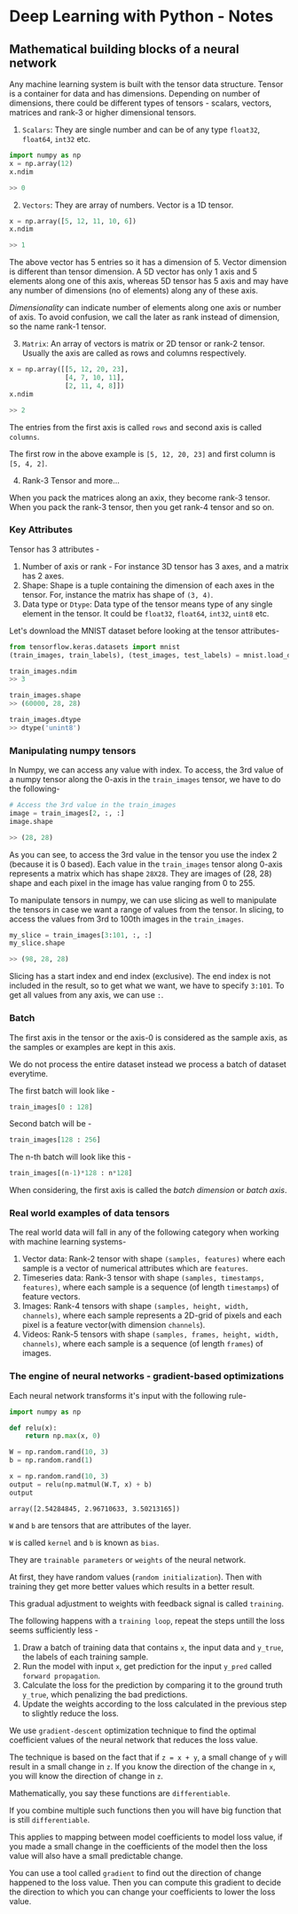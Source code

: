 # Deep Learning with Python - Notes

## Mathematical building blocks of a neural network

Any machine learning system is built with the tensor data structure. Tensor is a container for data and has dimensions. Depending on number of dimensions, there could be different types of tensors - scalars, vectors, matrices and rank-3 or higher dimensional tensors.

1. `Scalars`: They are single number and can be of any type `float32`, `float64`, `int32` etc.

```py
import numpy as np
x = np.array(12)
x.ndim

>> 0
```

2. `Vectors`: They are array of numbers. Vector is a 1D tensor.

```py
x = np.array([5, 12, 11, 10, 6])
x.ndim

>> 1
```

The above vector has 5 entries so it has a dimension of 5. Vector dimension is different than tensor dimension. A 5D vector has only 1 axis and 5 elements along one of this axis, whereas 5D tensor has 5 axis and may have any number of dimensions (no of elements) along any of these axis.

_Dimensionality_ can indicate number of elements along one axis or number of axis. To avoid confusion, we call the later as rank instead of dimension, so the name rank-1 tensor.

3. `Matrix`: An array of vectors is matrix or 2D tensor or rank-2 tensor. Usually the axis are called as rows and columns respectively.

```py
x = np.array([[5, 12, 20, 23],
              [4, 7, 10, 11],
              [2, 11, 4, 8]])
x.ndim

>> 2
```

The entries from the first axis is called `rows` and second axis is called `columns`.

The first row in the above example is `[5, 12, 20, 23]` and first column is `[5, 4, 2]`.

4. Rank-3 Tensor and more...

When you pack the matrices along an axix, they become rank-3 tensor. When you pack the rank-3 tensor, then you get rank-4 tensor and so on.

### Key Attributes

Tensor has 3 attributes -

1. Number of axis or rank - For instance 3D tensor has 3 axes, and a matrix has 2 axes.
2. Shape: Shape is a tuple containing the dimension of each axes in the tensor. For, instance the matrix has shape of `(3, 4)`.
3. Data type or `Dtype`: Data type of the tensor means type of any single element in the tensor. It could be `float32`, `float64`, `int32`, `uint8` etc.

Let's download the MNIST dataset before looking at the tensor attributes-

```py
from tensorflow.keras.datasets import mnist
(train_images, train_labels), (test_images, test_labels) = mnist.load_data()
```

```py
train_images.ndim
>> 3

train_images.shape
>> (60000, 28, 28)

train_images.dtype
>> dtype('unint8')
```

### Manipulating numpy tensors

In Numpy, we can access any value with index. To access, the 3rd value of a numpy tensor along the 0-axis in the `train_images` tensor, we have to do the following-

```py
# Access the 3rd value in the train_images
image = train_images[2, :, :]
image.shape

>> (28, 28)
```

As you can see, to access the 3rd value in the tensor you use the index 2 (because it is 0 based). Each value in the `train_images` tensor along 0-axis represents a matrix which has shape `28X28`. They are images of (28, 28) shape and each pixel in the image has value ranging from 0 to 255.

To manipulate tensors in numpy, we can use slicing as well to manipulate the tensors in case we want a range of values from the tensor. In slicing, to access the values from 3rd to 100th images in the `train_images`.

```py
my_slice = train_images[3:101, :, :]
my_slice.shape

>> (98, 28, 28)
```

Slicing has a start index and end index (exclusive). The end index is not included in the result, so to get what we want, we have to specify `3:101`. To get all values from any axis, we can use `:`.

### Batch

The first axis in the tensor or the axis-0 is considered as the sample axis, as the samples or examples are kept in this axis.

We do not process the entire dataset instead we process a batch of dataset everytime.

The first batch will look like -

```py
train_images[0 : 128]
```

Second batch will be -

```py
train_images[128 : 256]
```

The n-th batch will look like this -

```py
train_images[(n-1)*128 : n*128]
```

When considering, the first axis is called the _batch dimension_ or _batch axis_.

### Real world examples of data tensors

The real world data will fall in any of the following category when working with machine learning systems-

1. Vector data: Rank-2 tensor with shape `(samples, features)` where each sample is a vector of numerical attributes which are `features`.
2. Timeseries data: Rank-3 tensor with shape `(samples, timestamps, features)`, where each sample is a sequence (of length `timestamps`) of feature vectors.
3. Images: Rank-4 tensors with shape `(samples, height, width, channels)`, where each sample represents a 2D-grid of pixels and each pixel is a feature vector(with dimension `channels`).
4. Videos: Rank-5 tensors with shape `(samples, frames, height, width, channels)`, where each sample is a sequence (of length `frames`) of images.

### The engine of neural networks - gradient-based optimizations

Each neural network transforms it's input with the following rule-

```py
import numpy as np

def relu(x):
    return np.max(x, 0)

W = np.random.rand(10, 3)
b = np.random.rand(1)

x = np.random.rand(10, 3)
output = relu(np.matmul(W.T, x) + b)
output
```

```
array([2.54284845, 2.96710633, 3.50213165])
```

`W` and `b` are tensors that are attributes of the layer.

`W` is called `kernel` and `b` is known as `bias`.

They are `trainable parameters` or `weights` of the neural network.

At first, they have random values (`random initialization`). Then with training they get more better values which results in a better result.

This gradual adjustment to weights with feedback signal is called `training`.

The following happens with a `training loop`, repeat the steps untill the loss seems sufficiently less -

1. Draw a batch of training data that contains `x`, the input data and `y_true`, the labels of each training sample.
2. Run the model with input `x`, get prediction for the input `y_pred` called `forward propagation`.
3. Calculate the loss for the prediction by comparing it to the ground truth `y_true`, which penalizing the bad predictions.
4. Update the weights according to the loss calculated in the previous step to slightly reduce the loss.

We use `gradient-descent` optimization technique to find the optimal coefficient values of the neural network that reduces the loss value.

The technique is based on the fact that if `z = x + y`, a small change of `y` will result in a small change in `z`. If you know the direction of the change in `x`, you will know the direction of change in `z`.

Mathematically, you say these functions are `differentiable`.

If you combine multiple such functions then you will have big function that is still `differentiable`.

This applies to mapping between model coefficients to model loss value, if you made a small change in the coefficients of the model then the loss value will also have a small predictable change.

You can use a tool called `gradient` to find out the direction of change happened to the loss value. Then you can compute this gradient to decide the direction to which you can change your coefficients to lower the loss value.

